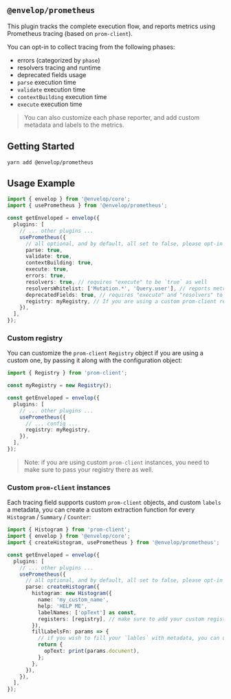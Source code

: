 ## `@envelop/prometheus`

This plugin tracks the complete execution flow, and reports metrics using Prometheus tracing (based on `prom-client`).

You can opt-in to collect tracing from the following phases:

- errors (categorized by `phase`)
- resolvers tracing and runtime
- deprecated fields usage
- `parse` execution time
- `validate` execution time
- `contextBuilding` execution time
- `execute` execution time

> You can also customize each phase reporter, and add custom metadata and labels to the metrics.

## Getting Started

```
yarn add @envelop/prometheus
```

## Usage Example

```ts
import { envelop } from '@envelop/core';
import { usePrometheus } from '@envelop/prometheus';

const getEnveloped = envelop({
  plugins: [
    // ... other plugins ...
    usePrometheus({
      // all optional, and by default, all set to false, please opt-in to the metrics you wish to get
      parse: true,
      validate: true,
      contextBuilding: true,
      execute: true,
      errors: true,
      resolvers: true, // requires "execute" to be `true` as well
      resolversWhitelist: ['Mutation.*', 'Query.user'], // reports metrics als for these resolvers, leave `undefined` to report all fields
      deprecatedFields: true, // requires "execute" and "resolvers" to be `true` as well
      registry: myRegistry, // If you are using a custom prom-client registry, please set it here
    }),
  ],
});
```

### Custom registry

You can customize the `prom-client` `Registry` object if you are using a custom one, by passing it along with the configuration object:

```ts
import { Registry } from 'prom-client';

const myRegistry = new Registry();

const getEnveloped = envelop({
  plugins: [
    // ... other plugins ...
    usePrometheus({
      // ... config ...
      registry: myRegistry,
    }),
  ],
});
```

> Note: if you are using custom `prom-client` instances, you need to make sure to pass your registry there as well.

### Custom `prom-client` instances

Each tracing field supports custom `prom-client` objects, and custom `labels` a metadata, you can create a custom extraction function for every `Histogram` / `Summary` / `Counter`:

```ts
import { Histogram } from 'prom-client';
import { envelop } from '@envelop/core';
import { createHistogram, usePrometheus } from '@envelop/prometheus';

const getEnveloped = envelop({
  plugins: [
    // ... other plugins ...
    usePrometheus({
      // all optional, and by default, all set to false, please opt-in to the metrics you wish to get
      parse: createHistogram({
        histogram: new Histogram({
          name: 'my_custom_name',
          help: 'HELP ME',
          labelNames: ['opText'] as const,
          registers: [registry], // make sure to add your custom registry, if you are not using the default one
        }),
        fillLabelsFn: params => {
          // if you wish to fill your `lables` with metadata, you can use the params in order to get access to things like DocumentNode, operationName, operationType, `error` (for error metrics) and `info` (for resolvers metrics)
          return {
            opText: print(params.document),
          };
        },
      }),
    }),
  ],
});
```
